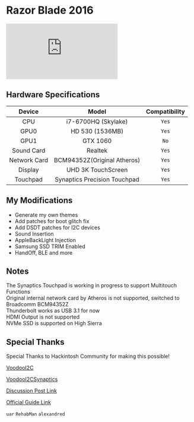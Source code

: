 # Razor Blade 2016
![TonyMacX86](https://www.tonymacx86.com/proxy.php?image=https%3A%2F%2Fassets.razerzone.com%2Feeimages%2Fproducts%2F26727%2Frzrblade14-15.png&hash=2cf9cd7c4515a195a517cd0a31cc3f8e)
## Hardware Specifications
| Device | Model | Compatibility |
| :-: | :-: | :-: |
| CPU | i7-6700HQ (Skylake) | `Yes` |
| GPU0 | HD 530 (1536MB) | `Yes` |
| GPU1 | GTX 1060 | `No` |
| Sound Card | Realtek | `Yes` |
| Network Card | BCM94352Z(Original Atheros) | `Yes` |
| Display | UHD 3K TouchScreen | `Yes` |
| Touchpad | Synaptics Precision Touchpad | `Yes` |

## My Modifications
* Generate my own themes
* Add patches for boot glitch fix
* Add DSDT patches for I2C devices
* Sound Insertion
* AppleBackLight Injection
* Samsung SSD TRIM Enabled
* HandOff, BLE and more

## Notes
The Synaptics Touchpad is working in progress to support Multitouch Functions  
Original internal network card by Atheros is not supported, switched to Broadcomm BCM94352Z  
Thunderbolt works as USB 3.1 for now  
HDMI Output is not supported  
NVMe SSD is supported on High Sierra

## Special Thanks
Special Thanks to Hackintosh Community for making this possible!  

[VoodooI2C](https://github.com/alexandred/VoodooI2C)  

[VoodooI2CSynaptics](https://github.com/alexandred/VoodooI2CSynaptics)  

[Discussion Post Link](https://www.tonymacx86.com/threads/razer-blade-2016-os-x-10-11-5.195497/)  

[Official Guide Link](https://www.tonymacx86.com/threads/guide-razer-blade-late-2016-fhd.225043/)  

`uar` `RehabMan` `alexandred`
